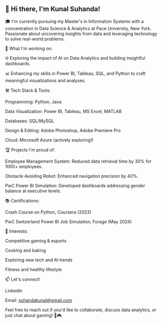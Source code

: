 ## 👋 Hi there, I'm Kunal Suhanda!

🎓 I'm currently pursuing my Master's in Information Systems with a concentration in Data Science & Analytics at Pace University, New York. Passionate about uncovering insights from data and leveraging technology to solve real-world problems.

🚀 What I'm working on:

🌐 Exploring the impact of AI on Data Analytics and building insightful dashboards.

📊 Enhancing my skills in Power BI, Tableau, SQL, and Python to craft meaningful visualizations and analyses.


🛠️ Tech Stack & Tools:

Programming: Python, Java 

Data Visualization: Power BI, Tableau, MS Excel, MATLAB

Databases: SQL/MySQL

Design & Editing: Adobe Photoshop, Adobe Premiere Pro

Cloud: Microsoft Azure (actively exploring!)

🏆 Projects I'm proud of:

Employee Management System: Reduced data retrieval time by 30% for 1000+ employees.

Obstacle Avoiding Robot: Enhanced navigation precision by 40%.

PwC Power BI Simulation: Developed dashboards addressing gender balance at executive levels.

📚 Certifications:

Crash Course on Python, Coursera (2023)

PwC Switzerland Power BI Job Simulation, Forage (May 2024)

🎯 Interests:

Competitive gaming & esports

Cooking and baking

Exploring new tech and AI trends

Fitness and healthy lifestyle

📫 Let's connect!

LinkedIn

Email: suhandakunal@gmail.com

Feel free to reach out if you'd like to collaborate, discuss data analytics, or just chat about gaming! 🚀🎮



<!--
**KunalSuhanda/KunalSuhanda** is a ✨ _special_ ✨ repository because its `README.md` (this file) appears on your GitHub profile.

Here are some ideas to get you started:

- 🔭 I’m currently working on ...
- 🌱 I’m currently learning ...
- 👯 I’m looking to collaborate on ...
- 🤔 I’m looking for help with ...
- 💬 Ask me about ...
- 📫 How to reach me: ...
- 😄 Pronouns: ...
- ⚡ Fun fact: ...
-->
